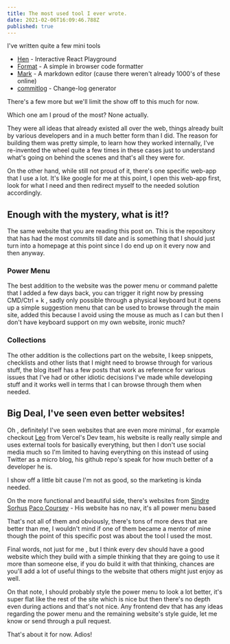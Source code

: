 ```yaml
---
title: The most used tool I ever wrote.
date: 2021-02-06T16:09:46.788Z
published: true
---
```


I've written quite a few mini tools

- [Hen](https://hen.reaper.im) - Interactive React Playground
- [Format](https:/format.reaper.im) - A simple in browser code formatter
- [Mark](https://mark.reaper.im) - A markdown editor (cause there weren't
  already 1000's of these online)
- [commitlog](https://github.com/barelyhuman/commitlog) - Change-log generator

There's a few more but we'll limit the show off to this much for now.

Which one am I proud of the most? None actually.

They were all ideas that already existed all over the web, things already built
by various developers and in a much better form than I did. The reason for
building them was pretty simple, to learn how they worked internally, I've
re-invented the wheel quite a few times in these cases just to understand what's
going on behind the scenes and that's all they were for.

On the other hand, while still not proud of it, there's one specific web-app
that I use a lot. It's like google for me at this point, I open this web-app
first, look for what I need and then redirect myself to the needed solution
accordingly.

## Enough with the mystery, what is it!?

The same website that you are reading this post on. This is the repository that
has had the most commits till date and is something that I should just turn into
a homepage at this point since I do end up on it every now and then anyway.

### Power Menu

The best addition to the website was the power menu or command palette that I
added a few days back, you can trigger it right now by pressing CMD/Ctrl + k ,
sadly only possible through a physical keyboard but it opens up a simple
suggestion menu that can be used to browse through the main site, added this
because I avoid using the mouse as much as I can but then I don't have keyboard
support on my own website, ironic much?

### Collections

The other addition is the collections part on the website, I keep snippets,
checklists and other lists that I might need to browse through for various
stuff, the blog itself has a few posts that work as reference for various issues
that I've had or other idiotic decisions I've made while developing stuff and it
works well in terms that I can browse through them when needed.

## Big Deal, I've seen even better websites!

Oh , definitely! I've seen websites that are even more minimal , for example
checkout [Leo](https://leo.im/) from Vercel's Dev team, his website is really
really simple and uses external tools for basically everything, but then I don't
use social media much so I'm limited to having everything on this instead of
using Twitter as a micro blog, his github repo's speak for how much better of a
developer he is.

I show off a little bit cause I'm not as good, so the marketing is kinda needed.

On the more functional and beautiful side, there's websites from
[Sindre Sorhus](https://sindresorhus.com/) [Paco Coursey](https://paco.sh) - His
website has no nav, it's all power menu based

That's not all of them and obviously, there's tons of more devs that are better
than me, I wouldn't mind if one of them became a mentor of mine though the point
of this specific post was about the tool I used the most.

Final words, not just for me , but I think every dev should have a good website
which they build with a simple thinking that they are going to use it more than
someone else, if you do build it with that thinking, chances are you'll add a
lot of useful things to the website that others might just enjoy as well.

On that note, I should probably style the power menu to look a lot better, it's
super flat like the rest of the site which is nice but then there's no depth
even during actions and that's not nice. Any frontend dev that has any ideas
regarding the power menu and the remaining website's style guide, let me know or
send through a pull request.

That's about it for now. Adios!
